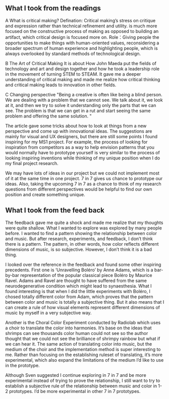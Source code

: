 ## What I took from the readings
A 
What is critical making?
Defination:
Critical making’s stress on critique and expression rather than technical refinement and utility. 
is much more focused on the constructive process of making as opposed to building an artifact, which critical design is focused more on.
Role：Giving people the opportunities to make things with human-oriented values, reconsidering a broader spectrum of human experience and highlighting people, which is always overlooked by standard methods of technological design.


B The Art of Critical Making
It is about How John Maeda put the fields of technology and art and design together and how he took a leadership role in the movement of turning STEM to STEAM.
It gave me a deeper understanding of critical making and made me realize how critical thinking and critical making leads to innovation in other fields.

C Changing perspective
"Being a creative is often like being a blind person. We are dealing with a problem that we cannot see. We talk about it, we look at it, and then we try to solve it understanding only the parts that we can see. The problem is that we can get in a rut and start seeing the same problem and offering the same solution. "

The article gave some tricks about how to look at things from a new perspective and come up with innovational ideas. The suggestions are mainly for visual and UX designers, but there are still some points I found inspiring for my MS1 project. For example, the process of looking for inspiration from competitors as a way to help envision patterns that you would normally have to prototype yourself is very similar to the process of looking inspiring inventions while thinking of my unique position when I do my final project research.

We may have lots of ideas in our project but we could not implement most of it at the same time in one project. 7 in 7  gives us chance to prototype our ideas. Also, taking the upcoming  7 in 7 as a chance to think of my research questions from different perspectives would be helpful to find our own position and create something unique. 

## What I took from the feed back
The feedback gave me quite a shock and made me realize that my thoughts were quite shallow. What I wanted to explore was explored by many people before. I wanted to find a pattern showing the relationship between color and music. But after research, experiments, and feedback, I don’t think there is a pattern. The pattern, in other words, how color reflects different dimensions of music, is so subjective. However, I don’t think it is a bad thing. 

I looked over the reference in the feedback and found some other inspiring precedents. 
First one is  ‘Unravelling Boléro’ by Anne Adams, which is a bar-by-bar representation of the popular classical piece Boléro by Maurice Ravel. Adams and Ravel are thought to have suffered from the same neurodegenerative condition which might lead to synaesthesia. What I found interesting is that when I did the little experiments with Boléro, I chosed totally different color from Adam, which proves that the pattern between color and music is totally a subjective thing. But it also means that I can create a rule of how visual elements represent different dimensions of music by myself in a very subjective way. 

Another is the Choral Color Experiment conducted by Radiolab which uses a choir to translate the color into harmonies. It’s base on the ideas that shrimps can see thousands color human could not see so the author thought that we could not see the brilliance of shrimpy rainbow but what if we can hear it. The same action of translating color into music, but the medium of the choir and the implementation method is super interesting to me. Rather than focusing on the establishing ruleset of translating, it’s more experimental, which also expand the limitations of the medium I’d like to use in the prototype.


Although Sven suggested I continue exploring in 7 in 7 and be more experimental instead of trying to prove the relationship, I still want to try to establish a subjective rule of the relationship between music and color in 1-2 prototypes.  I’d be more experimental in other 7 in 7 prototypes.



